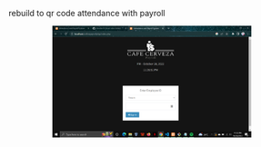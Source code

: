 rebuild to qr code attendance with payroll

<p align="center">
  <img src="images/logo.png" width="350" title="hover text">
</p>
